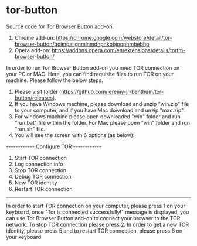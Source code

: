 # tor-button

Source code for Tor Browser Button add-on. 

1. Chrome add-on: https://chrome.google.com/webstore/detail/tor-browser-button/goimpaiignmlnmdnpnkbbjoophmbebhp
2. Opera add-on: https://addons.opera.com/en/extensions/details/tortm-browser-button/

In order to run Tor Browser Button add-on you need TOR connection on your PC or MAC. Here, you can find requisite files to run TOR on your machine. Please follow the below steps.

1) Please visit folder (https://github.com/jeremy-jr-benthum/tor-button/releases).
2) If you have Windows machine, please download and unzip "win.zip" file to your computer, and if you have Mac download and unzip "mac.zip".
3) For windows machine please open downloaded "win" folder and run "run.bat" file within the folder. For Mac please open "win" folder and run "run.sh" file.
4) You will see the screen with 6 options (as below):

------------  Configure TOR  ------------
1. Start TOR connection
2. Log connection info
3. Stop TOR connection
4. Debug TOR connection
5. New TOR identity
6. Restart TOR connection
-----------------------------------------

In order to start TOR connection on your computer, please press 1 on your keyboard, once "Tor is connected successfully!" message is displayed, you can use Tor Browser Button add-on to connect your browser to the TOR network. To stop TOR connection please press 2. In order to get a new TOR identity, please press 5 and to restart TOR connection, please press 6 on your keyboard.
